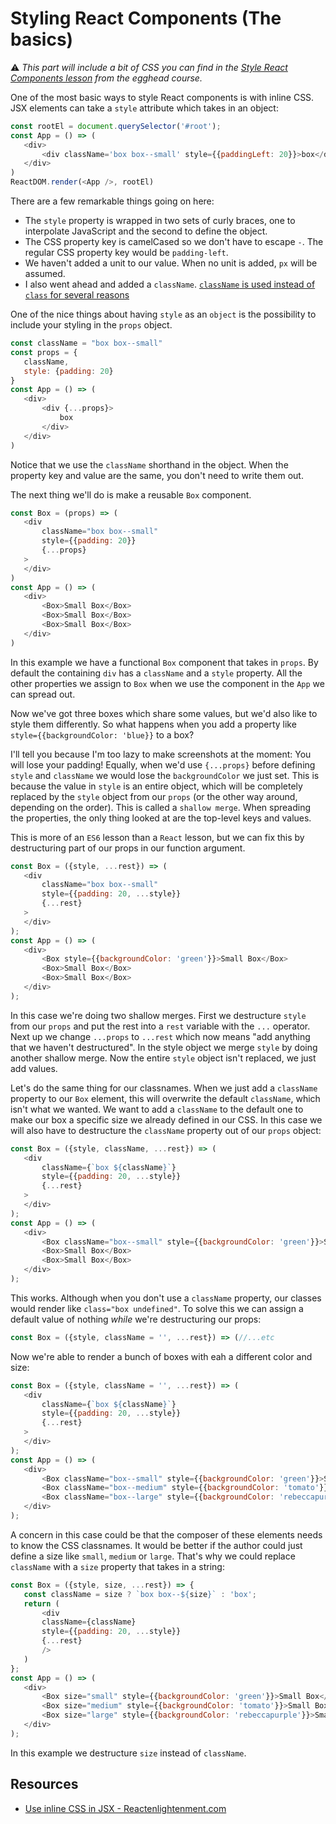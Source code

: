 # Styling React Components (The basics)

⚠️ *This part will include a bit of CSS you can find in the [Style React Components lesson](https://egghead.io/lessons/react-style-react-components) from the egghead course.*

One of the most basic ways to style React components is with inline CSS. JSX elements can take a `style` attribute which takes in an object:

```javascript
const rootEl = document.querySelector('#root');
const App = () => (
   <div>
       <div className='box box--small' style={{paddingLeft: 20}}>box</div>
   </div>
)
ReactDOM.render(<App />, rootEl)
```

There are a few remarkable things going on here:

- The `style` property is wrapped in two sets of curly braces, one to interpolate JavaScript and the second to define the object.
- The CSS property key is camelCased so we don't have to escape `-`. The regular CSS property key would be `padding-left`.
- We haven't added a unit to our value. When no unit is added, `px` will be assumed.
- I also went ahead and added a `className`. [`className` is used instead of `class` for several reasons](https://goo.gl/JwQzsY)

One of the nice things about having `style` as an `object` is the possibility to include your styling in the `props` object.

```javascript
const className = "box box--small"
const props = {
   className,
   style: {padding: 20}
}
const App = () => (
   <div>
       <div {...props}>
           box
       </div>
   </div>
)
```

Notice that we use the `className` shorthand in the object. When the property key and value are the same, you don't need to write them out.

The next thing we'll do is make a reusable `Box` component.

```javascript
const Box = (props) => (
   <div
       className="box box--small"
       style={{padding: 20}}
       {...props}
   >
   </div>
)
const App = () => (
   <div>
       <Box>Small Box</Box>
       <Box>Small Box</Box>
       <Box>Small Box</Box>
   </div>
)
```

In this example we have a functional `Box` component that takes in `props`. By default the containing `div` has a `className` and a `style` property. All the other properties we assign to `Box` when we use the component in the `App` we can spread out.

Now we've got three boxes which share some values, but we'd also like to style them differently. So what happens when you add a property like `style={{backgroundColor: 'blue}}` to a box?

I'll tell you because I'm too lazy to make screenshots at the moment: You will lose your padding! Equally, when we'd use `{...props}` before defining `style` and `className` we would lose the `backgroundColor` we just set. This is because the value in `style` is an entire object, which will be completely replaced by the `style` object from our `props` (or the other way around, depending on the order). This is called a `shallow merge`. When spreading the properties, the only thing looked at are the top-level keys and values.

This is more of an `ES6` lesson than a `React` lesson, but we can fix this by destructuring part of our props in our function argument.

```javascript
const Box = ({style, ...rest}) => (
   <div
       className="box box--small"
       style={{padding: 20, ...style}}
       {...rest}
   >
   </div>
);
const App = () => (
   <div>
       <Box style={{backgroundColor: 'green'}}>Small Box</Box>
       <Box>Small Box</Box>
       <Box>Small Box</Box>
   </div>
);
```

In this case we're doing two shallow merges. First we destructure `style` from our `props` and put the rest into a `rest` variable with the `...` operator. Next up we change `...props` to `...rest` which now means "add anything that we haven't destructured". In the style object we merge `style` by doing another shallow merge. Now the entire `style` object isn't replaced, we just add values.

Let's do the same thing for our classnames. When we just add a `className` property to our `Box` element, this will overwrite the default `className`, which isn't what we wanted. We want to add a `className` to the default one to make our box a specific size we already defined in our CSS. In this case we will also have to destructure the `className` property out of our `props` object:

```javascript
const Box = ({style, className, ...rest}) => (
   <div
       className={`box ${className}`}
       style={{padding: 20, ...style}}
       {...rest}
   >
   </div>
);
const App = () => (
   <div>
       <Box className="box--small" style={{backgroundColor: 'green'}}>Small Box</Box>
       <Box>Small Box</Box>
       <Box>Small Box</Box>
   </div>
);
```

This works. Although when you don't use a `className` property, our classes would render like `class="box undefined"`. To solve this we can assign a default value of nothing *while* we're destructuring our props:

```javascript
const Box = ({style, className = '', ...rest}) => (//...etc
```

Now we're able to render a bunch of boxes with eah a different color and size:

```javascript
const Box = ({style, className = '', ...rest}) => (
   <div
       className={`box ${className}`}
       style={{padding: 20, ...style}}
       {...rest}
   >
   </div>
);
const App = () => (
   <div>
       <Box className="box--small" style={{backgroundColor: 'green'}}>Small Box</Box>
       <Box className="box--medium" style={{backgroundColor: 'tomato'}}>Small Box</Box>
       <Box className="box--large" style={{backgroundColor: 'rebeccapurple'}}>Small Box</Box>
   </div>
);
```

A concern in this case could be that the composer of these elements needs to know the CSS classnames. It would be better if the author could just define a size like `small`, `medium` or `large`. That's why we could replace `className` with a `size` property that takes in a string:

```javascript
const Box = ({style, size, ...rest}) => {
   const className = size ? `box box--${size}` : 'box';
   return (
       <div
       className={className}
       style={{padding: 20, ...style}}
       {...rest}
       />
   )
};
const App = () => (
   <div>
       <Box size="small" style={{backgroundColor: 'green'}}>Small Box</Box>
       <Box size="medium" style={{backgroundColor: 'tomato'}}>Small Box</Box>
       <Box size="large" style={{backgroundColor: 'rebeccapurple'}}>Small Box</Box>
   </div>
);
```

In this example we destructure `size` instead of `className`.

## Resources

- [Use inline CSS in JSX - Reactenlightenment.com](https://www.reactenlightenment.com/react-jsx/5.6.html)
